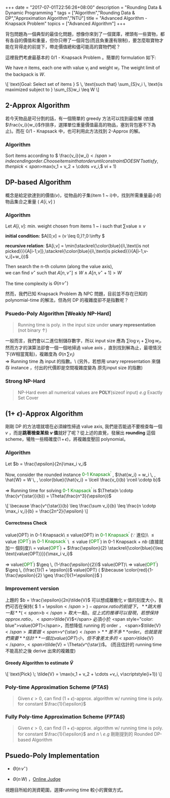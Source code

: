 +++
date =  "2017-07-01T22:56:26+08:00"
description = "Rounding Data & Dynamic Programming "
tags = ["Algorithm","Rounding Data & DP","Approximation Algorithm","NTU"]
title = "Advanced Algorithm - Knapsack Problem"
topics = ["Advanced Algorithm"]
+++

背包問題為一個典型的最佳化問題，想像你來到了一個寶庫，裡頭有一些寶物，都有各自的價值和重量，但你只帶了一個背包(而且負重還有限制)，要怎麼取寶物才能在背得走的前提下，帶走價值總和儘可能高的寶物們呢？

這裡我們考慮最基本的 0/1 - Knapsack Problem 。簡單的 formulation 如下:

<!--more-->

We have <span>$n$</span> items, each one with value <span>$v_i$</span> and
weight <span>$w_i$</span>. The weight limit of the backpack is <span>$W$</span>.

<div>
\[
\text{Goal: Select set of items } S \, \text{such that} \sum_{S}v_i \, \text{is
maximized subject to } \sum_{S}w_i \leq W
\]
</div>

## 2-Approx Algorithm
若今天物品是可分割的話，有一個簡單的 greedy 方法可以找到最佳解 (依據<span>$\frac{v_i}{w_i}$</span>作排序，選擇單位重量價值最高的物品，塞到背包塞不下為止)。而在 0/1 - Knapsack 中，也可利用此方法找到 2-Approx 的解。

### Algorithm
Sort items according to <span>$ \frac{v_i}{w_i}$</span> in decending order. 
Choose items in that order until constraint DOESN'T satisfy, then
pick <span>$max(v_1 + v_2 + \cdots +v_i,$ $v\scriptstyle{i+1}$$)$</span>

## DP-based Algorithm
概念是給定欲達到的價值(<span>$v$</span>)，從物品的子集(item 1 ~ i)中，找到所需重量最小的物品集合之重量 ( <span>$A[i,v]$</span> )
### Algorithm

Let <span>$A[i,v]$</span>: min. weight chosen from items 1 ~ i such that <span>$\sum \text{value} \geq
v$</span>

**initial condition:** <span>$A[0,v] = (v \leq 0\,)?\,0:\infty $</span>

**recursive relation**: <span>$A[i,v] = \min(\stackrel{\color{blue}{i\,\text{is not picked}}}{A[i-1,v]},\stackrel{\color{blue}{i\,\text{is picked}}}{A[i-1,v-v_i]+w_i})$</span>

Then search the n-th column (along the value axis), <br/>
we can find <span>$v^{\star} \; \text{such that}\; A[n,v^{\star}] \leq W \land
A[n,v^{\star}+1] > W$</span>

The time complexity is <span>$\Theta(n \, v^{\star})$</span>

然而，我們已知 Knapsack Problem 為 NPC 問題，目前並不存在已知的 polynomial-time
的解法，但為何 DP 的複雜度卻不是指數呢？

### Psuedo-Poly Algorithm [Weakly NP-Hard]
> Running time is poly. in the input size under **unary representation** (not
> binary <span>$\uparrow$</span>)

一般而言，我們會以二進位制儲存數字，所以 input size 應為 <span>$\sum \log{v_i} + \sum \log{w_i}$</span>，然而方才的演算法卻會一個一個地掃過 value axis ，直到找到解為止，最壞情況下(<span>$W$</span>相當寬鬆)，複雜度為 <span>$\Theta(n \, \sum{v_i})$</span></br>
<span>$\Rightarrow$</span> Running time 為 input 的指數。\\
(另外，若想用 unary representation 來儲存 instance ，付出的代價即是空間複雜度變為
原先input size 的指數)

### Strong NP-Hard
> NP-Hard even all numerical values are **POLY**(sizeof input) *e.g* Exactly Set
> Cover

## (1+ <span>$\epsilon$</span>)-Approx Algorithm

剛剛 DP 的方法壞就壞在必須線性掃過 value axis, 我們是否能過不要檢查每一個
<span>$v$</span> ，而是**跳著檢查某些 <span>$v$</span> 值**就好了呢？從上述的直覺，發展出 **rounding** 這個 scheme，犧牲一些精確度(<span>$1\,+\, \epsilon$</span>)，將複雜度壓回 polynomial。

### Algorithm
Let <span>$b = \frac{\epsilon}{2n}\max_i v_i$</span>

Now, consider the rounded instance <span style="color: green"><span>$\text{0-1 Knapsack}^{\prime}$</span></span> , <span>$\hat{w_i} = w_i \, , \hat{W} = W \, , \color{blue}{\hat{v_i} = \lceil \frac{v_i}{b} \rceil \cdotp b}$</span>

<span>$\Rightarrow$</span> Running time for solving <span style="color: green"><span>$\text{0-1 Knapsack}^{\prime}$</span></span> is <span>$\Theta(n \cdotp \frac{v^{\star}}{b}) = \Theta(\frac{n^3}{\epsilon})$</span>

<div>
\[
\because \frac{v^{\star}}{b} \leq \frac{\sum v_i}{b} \leq \frac{n \cdotp \max_i v_i}{b} =
\frac{2n^2}{\epsilon}
\]
</div>

#### Correctness Check

value(OPT) in 0-1 Knapsack\\
<span>$\leq$</span> value(OPT) in <span style="color: green"><span>$\text{0-1 Knapsack}^{\prime}$</span> </span> <span>$(\because$ 進位)</span>\\
<span>$\leq \text{value}$</span> (<span style="color: green"><span>$\text{OPT}^{\prime}$</span></span>) in <span style="color: green"><span>$\text{0-1 Knapsack}^{\prime}$</span> </span>\\
<span>$\leq \text{value}$</span> (<span style="color: green"><span>$\text{OPT}^{\prime}$</span></span>) in 0-1 Knapsack + <span>$nb$</span> (直接就加一
個刻度)\\
= value(<span style="color: green"><span>$\text{OPT}^{\prime}$</span></span>) +
<span>$\frac{\epsilon}{2} \stackrel{\color{blue}{\leq \text{value(OPT)}}}{\max_i v_i}$</span>

<span>$\Rightarrow$</span> value(<span style="color: green"><span>$\text{OPT}^{\prime}$</span></span>) <span>$\geq \, (1-\frac{\epsilon}{2})$</span> value(OPT)\\
<span>$\Rightarrow$</span> value(<span style="color: green"><span>$\text{OPT}^{\prime}$</span></span>) <span>$\geq \, (\frac{1}{1 + \epsilon})$</span> value(OPT) ( <span>$\because \color{red}{1-\frac{\epsilon}{2} \geq \frac{1}{1+\epsilon}}$</span> )

### Improvement version

上題的 <span>$b = \frac{\epsilon}{2n}\tilde{V}$</span> 可以想成離散化 <span>$v$</span> 值的刻度大小，我們可否在保持( <span>$ 1 + \epsilon$</span> ) - approx. ratio 的前提下，**跳大格一點**( <span>$b$</span> 取大一點)。從上式的推導可以發現，若想保持 approx. ratio ，<span>$\tilde{V}$</span> 必須小於 <span style="color: blue">value(OPT)</span>，而想降低 running 的 order ， <span>$\tilde{V}$</span> 需要跟 <span>$v^{\star}$</span> **差不多** order 。也就是我們需要**估計**一個比 value(OPT) 小，但不會差太多的 <span>$\tilde{V}$</span> , <span>$\tilde{V} = \Theta(v^{\star})$</span>。 (而且估計的 running time 不能高於之後 derive 出來的複雜度)

#### Greedy Algorithm to estimate <span>$\tilde{V}$</span>

<div>
\[
 \text{Pick} \; \tilde{V} = \max(v_1 + v_2 + \cdots +v_i, v\scriptstyle{i+1})
\]
</div>


### Poly-time Approximation Scheme (*PTAS*)
> Given <span>$\epsilon > 0$</span>, can find (<span>$1 +
> \epsilon$</span>)-approx. algorithm w/ running time is poly. for
> constant <span>$\frac{1}{\epsilon}$</span>


### Fully Poly-time Approximation Scheme (*FPTAS*)
> Given <span>$\epsilon > 0$</span>, can find (<span>$1 +
> \epsilon$</span>)-approx. algorithm w/ running time is poly. for
> constant <span>$\frac{1}{\epsilon}$</span> and <span>$n$</span> \\
> *e.g* 剛剛提到的 Rounded DP-based Algorithm

## Psuedo-Poly Implementation
* <span>$\Theta(n \, v^{\star})$</span>
<script src="https://gist.github.com/sunprinceS/a0b5dff9c95de9112c9f21f437fde989.js"></script>
* <span>$\Theta(n \, W)$</span> ，[Online Judge](https://kth.kattis.com/problems/knapsack)
<script src="https://gist.github.com/sunprinceS/1339f47fe17c716dbddaa38d10f50330.js"></script>

視題目所給的測資範圍，選擇running time 較小的實做方式。
